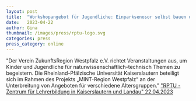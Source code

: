 ```yaml
---
layout: post
title:  "Workshopangebot für Jugendliche: Einparksenosor selbst bauen und programmieren"
date:   2023-04-22 
author: Gina
thumbnail: /images/press/rptu-logo.svg
categories: press
press_category: online
---
```

"Der Verein ZukunftsRegion Westpfalz e.V. richtet Veranstaltungen aus, um Kinder und Jugendliche für naturwissenschaftlich-technisch Themen zu begeistern. Die Rheinland-Pfälzische Universität Kaiserslautern beteiligt sich im Rahmen des Projekts „MINT-Region Westpfalz“ an der Unterbreitung von Angeboten für verschiedene Altersgruppen."
<a href="https://rptu.de/zfl-zlb/projekte/digitallz/llluedu/teilprojekte-fulll/workshopangebot-fuer-jugendliche">"RPTU - Zentrum für Lehrerbildung in Kaiserslautern und Landau" 22.04.2023</a>
